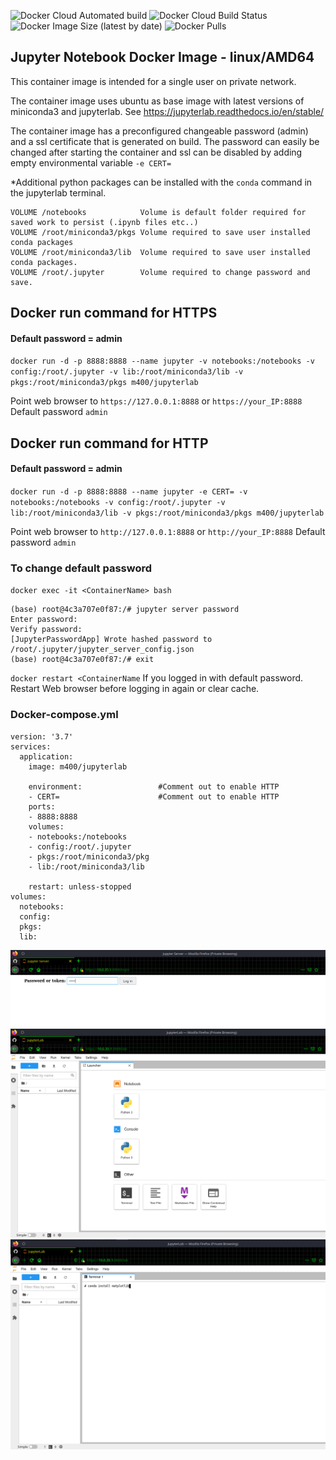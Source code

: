 ![Docker Cloud Automated build](https://img.shields.io/docker/cloud/automated/m400/jupyterlab?logo=docker&style=plastic)  ![Docker Cloud Build Status](https://img.shields.io/docker/cloud/build/m400/jupyterlab?logo=docker&style=plastic)  ![Docker Image Size (latest by date)](https://img.shields.io/docker/image-size/m400/jupyterlab?logo=docker&style=plastic)  ![Docker Pulls](https://img.shields.io/docker/pulls/m400/jupyterlab?logo=docker&style=plastic)  

## Jupyter Notebook Docker Image - linux/AMD64

This container image is intended for a single user on private network.  

The container image uses ubuntu as base image with latest versions of miniconda3 and jupyterlab.
See https://jupyterlab.readthedocs.io/en/stable/

The container image has a preconfigured changeable password (admin) and a ssl certificate that is generated on build. 
The password can easily be changed after starting the container and ssl can be disabled by adding empty environmental variable `-e CERT=`

*Additional python packages can be installed with the `conda` command in the jupyterlab terminal.

```
VOLUME /notebooks            Volume is default folder required for saved work to persist (.ipynb files etc..)
VOLUME /root/miniconda3/pkgs Volume required to save user installed conda packages
VOLUME /root/miniconda3/lib  Volume required to save user installed conda packages.
VOLUME /root/.jupyter        Volume required to change password and save.
```

## Docker run command for HTTPS
#### Default password = admin

`docker run -d -p 8888:8888 --name jupyter -v notebooks:/notebooks -v config:/root/.jupyter -v lib:/root/miniconda3/lib -v pkgs:/root/miniconda3/pkgs m400/jupyterlab`

Point web browser to `https://127.0.0.1:8888`  or `https://your_IP:8888`   Default password `admin`

## Docker run command for HTTP 
#### Default password = admin

`docker run -d -p 8888:8888 --name jupyter -e CERT= -v notebooks:/notebooks -v config:/root/.jupyter -v lib:/root/miniconda3/lib -v pkgs:/root/miniconda3/pkgs m400/jupyterlab`

Point web browser to `http://127.0.0.1:8888`  or `http://your_IP:8888`   Default password `admin`

### To change default password

`docker exec -it <ContainerName> bash`  

```
(base) root@4c3a707e0f87:/# jupyter server password
Enter password: 
Verify password: 
[JupyterPasswordApp] Wrote hashed password to /root/.jupyter/jupyter_server_config.json
(base) root@4c3a707e0f87:/# exit
``` 

`docker restart <ContainerName`
If you logged in with default password. Restart Web browser before logging in again or clear cache.

### Docker-compose.yml 
```
version: '3.7'
services:
  application:
    image: m400/jupyterlab
    
    environment:                 #Comment out to enable HTTP
    - CERT=                      #Comment out to enable HTTP
    ports:
    - 8888:8888
    volumes:
    - notebooks:/notebooks
    - config:/root/.jupyter
    - pkgs:/root/miniconda3/pkg
    - lib:/root/miniconda3/lib

    restart: unless-stopped
volumes:
  notebooks:
  config:
  pkgs:
  lib:
```

![screenshot](https://raw.githubusercontent.com/hm400/assets/main/ksnip_20210105-182901.png)
![screenshot](https://raw.githubusercontent.com/hm400/assets/main/ksnip_20210105-183002.png)
![screenshot](https://raw.githubusercontent.com/hm400/assets/main/ksnip_20210105-183821.png)
